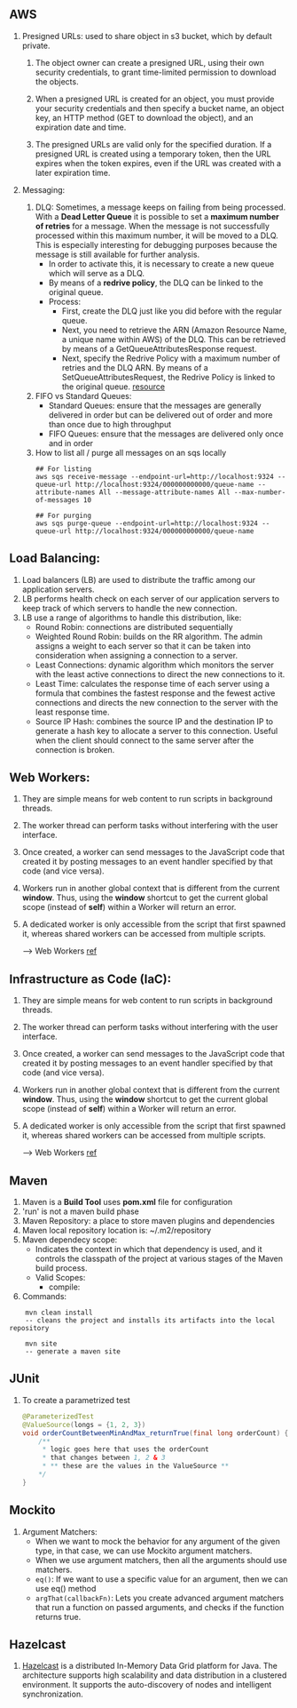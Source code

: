 ## AWS
1. Presigned URLs: used to share object in s3 bucket, which by default private.

    1. The object owner can create a presigned URL, using their own security credentials, to grant time-limited permission to download the objects.

    2. When a presigned URL is created for an object, you must provide your security credentials and then specify a bucket name, an object key, an HTTP method (GET to download the object), and an expiration date and time.

    3. The presigned URLs are valid only for the specified duration. If a presigned URL is created using a temporary token, then the URL expires when the token expires, even if the URL was created with a later expiration time.

2. Messaging:

    1. DLQ: Sometimes, a message keeps on failing from being processed. With a <b>Dead Letter Queue</b> it is possible to set a <b>maximum number of retries</b> for a message. When the message is not successfully processed within this maximum number, it will be moved to a DLQ. This is especially interesting for debugging purposes because the message is still available for further analysis.
        - In order to activate this, it is necessary to create a new queue which will serve as a DLQ. 
        - By means of a <b>redrive policy</b>, the DLQ can be linked to the original queue.
        - Process:
            - First, create the DLQ just like you did before with the regular queue.
            - Next, you need to retrieve the ARN (Amazon Resource Name, a unique name within AWS) of the DLQ. This can be retrieved by means of a GetQueueAttributesResponse request.
            - Next, specify the Redrive Policy with a maximum number of retries and the DLQ ARN. By means of a SetQueueAttributesRequest, the Redrive Policy is linked to the original queue. [resource](https://mydeveloperplanet.com/2021/11/23/how-to-use-amazon-sqs-in-a-spring-boot-app/)
    2. FIFO vs Standard Queues:
        - Standard Queues: ensure that the messages are generally delivered in order but can be delivered out of order and more than once
        due to high throughput
        - FIFO Queues: ensure that the messages are delivered only once and in order
    3. How to list all / purge all messages on an sqs locally
        ```
        ## For listing
        aws sqs receive-message --endpoint-url=http://localhost:9324 --queue-url http://localhost:9324/000000000000/queue-name --attribute-names All --message-attribute-names All --max-number-of-messages 10
        ```
        ```
        ## For purging
        aws sqs purge-queue --endpoint-url=http://localhost:9324 --queue-url http://localhost:9324/000000000000/queue-name 
        ```

## Load Balancing:
1. Load balancers (LB) are used to distribute the traffic among our application servers.
2. LB performs health check on each server of our application servers to keep track of which servers to handle the new connection.
3. LB use a range of algorithms to handle this distribution, like:
    - Round Robin: connections are distributed sequentially
    - Weighted Round Robin: builds on the RR algorithm. The admin assigns a weight to each server so that it can be taken into consideration when assigning a connection to a server.
    - Least Connections: dynamic algorithm which monitors the server with the least active connections to direct the new connections to it.
    - Least Time: calculates the response time of each server using a formula that combines the fastest response and the fewest active connections and directs the new connection to the server with the least response time.
    - Source IP Hash: combines the source IP and the destination IP to generate a hash key to allocate a server to this connection. Useful when the client should connect to the same server after the connection is broken.

## Web Workers:
1. They are simple means for web content to run scripts in background threads.
2. The worker thread can perform tasks without interfering with the user interface.
3. Once created, a worker can send messages to the JavaScript code that created it by posting messages to an event handler specified by that code (and vice versa).
4. Workers run in another global context that is different from the current <b>window</b>. Thus, using the <b>window</b> shortcut to get the current global scope (instead of <b>self</b>) within a Worker will return an error.
5. A dedicated worker is only accessible from the script that first spawned it, whereas shared workers can be accessed from multiple scripts.

    --> Web Workers [ref](https://developer.mozilla.org/en-US/docs/Web/API/Web_Workers_API/Using_web_workers#web_workers_api)

## Infrastructure as Code (IaC):
1. They are simple means for web content to run scripts in background threads.
2. The worker thread can perform tasks without interfering with the user interface.
3. Once created, a worker can send messages to the JavaScript code that created it by posting messages to an event handler specified by that code (and vice versa).
4. Workers run in another global context that is different from the current <b>window</b>. Thus, using the <b>window</b> shortcut to get the current global scope (instead of <b>self</b>) within a Worker will return an error.
5. A dedicated worker is only accessible from the script that first spawned it, whereas shared workers can be accessed from multiple scripts.

    --> Web Workers [ref](https://developer.mozilla.org/en-US/docs/Web/API/Web_Workers_API/Using_web_workers#web_workers_api)

## Maven
1. Maven is a <b>Build Tool</b> uses <b>pom.xml</b> file for configuration
2. 'run' is not a maven build phase
3. Maven Repository: a place to store maven plugins and dependencies
4. Maven local repository location is: ~/.m2/repository
5. Maven dependecy scope:
    - Indicates the context in which that dependency is used, and it controls the classpath of the project at various stages of the Maven build process.
    - Valid Scopes: 
        - compile: 
3. Commands:
```
    mvn clean install
    -- cleans the project and installs its artifacts into the local repository
```
```
    mvn site
    -- generate a maven site
```

## JUnit
1. To create a parametrized test
    ```Java
    @ParameterizedTest
    @ValueSource(longs = {1, 2, 3})
    void orderCountBetweenMinAndMax_returnTrue(final long orderCount) {
        /**
         * logic goes here that uses the orderCount
         * that changes between 1, 2 & 3 
         * ** these are the values in the ValueSource **
        */
    }
    ```

## Mockito
1. Argument Matchers:
    - When we want to mock the behavior for any argument of the given type, in that case, we can use Mockito argument matchers.
    - When we use argument matchers, then all the arguments should use matchers.
    - ```eq()```: If we want to use a specific value for an argument, then we can use eq() method
    - ```argThat(callbackFn)```: Lets you create advanced argument matchers that run a function on passed arguments, and checks if the function returns true.

## Hazelcast
1. [Hazelcast](https://www.baeldung.com/java-hazelcast#Hazelcast) is a distributed In-Memory Data Grid platform for Java. The architecture supports high scalability and data distribution in a clustered environment. It supports the auto-discovery of nodes and intelligent synchronization.